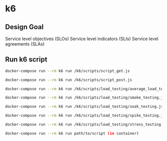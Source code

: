 # k6

## Design Goal
Service level objectives (SLOs)
Service level indicators (SLIs)
Service level agreements (SLAs)

## Run k6 script
``` bash
docker-compose run --rm k6 run /k6/scripts/script_get.js

docker-compose run --rm k6 run /k6/scripts/script_post.js

docker-compose run --rm k6 run /k6/scripts/load_testing/average_load_testing.js

docker-compose run --rm k6 run /k6/scripts/load_testing/smoke_testing.js

docker-compose run --rm k6 run /k6/scripts/load_testing/soak_testing.js

docker-compose run --rm k6 run /k6/scripts/load_testing/spike_testing.js

docker-compose run --rm k6 run /k6/scripts/load_testing/stress_testing.js

docker-compose run --rm k6 run path/to/script (in container)
```
